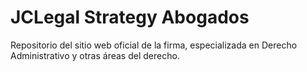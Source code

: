 # JCLegal Strategy Abogados

Repositorio del sitio web oficial de la firma, especializada en Derecho Administrativo y otras áreas del derecho.
